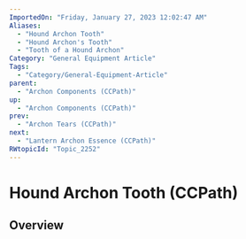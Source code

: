 ```yaml
---
ImportedOn: "Friday, January 27, 2023 12:02:47 AM"
Aliases:
  - "Hound Archon Tooth"
  - "Hound Archon's Tooth"
  - "Tooth of a Hound Archon"
Category: "General Equipment Article"
Tags:
  - "Category/General-Equipment-Article"
parent:
  - "Archon Components (CCPath)"
up:
  - "Archon Components (CCPath)"
prev:
  - "Archon Tears (CCPath)"
next:
  - "Lantern Archon Essence (CCPath)"
RWtopicId: "Topic_2252"
---
```

# Hound Archon Tooth (CCPath)
## Overview
